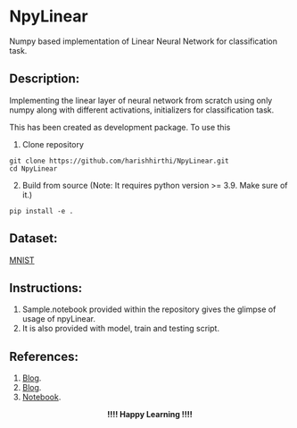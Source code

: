 # NpyLinear
Numpy based implementation of Linear Neural Network for classification task.

## Description:
Implementing the linear layer of neural network from scratch using only numpy along with different activations, initializers for classification task. 

This has been created as development package. To use this

1. Clone repository
```
git clone https://github.com/harishhirthi/NpyLinear.git
cd NpyLinear
```
2. Build from source (Note: It requires python version >= 3.9. Make sure of it.)
```
pip install -e .
```

## Dataset:
[MNIST](https://www.kaggle.com/competitions/digit-recognizer/overview)

## Instructions:
1. Sample.notebook provided within the repository gives the glimpse of usage of npyLinear.
2. It is also provided with model, train and testing script.

## References:
1. [Blog](https://medium.com/towards-data-science/math-neural-network-from-scratch-in-python-d6da9f29ce65).
2. [Blog](https://medium.com/@waadlingaadil/learn-to-build-a-neural-network-from-scratch-yes-really-cac4ca457efc).
3. [Notebook](https://www.kaggle.com/code/scaomath/simple-neural-network-for-mnist-numpy-from-scratch/notebook).

<div align="center">
  <strong> !!!! Happy Learning !!!! </strong>
</div>
